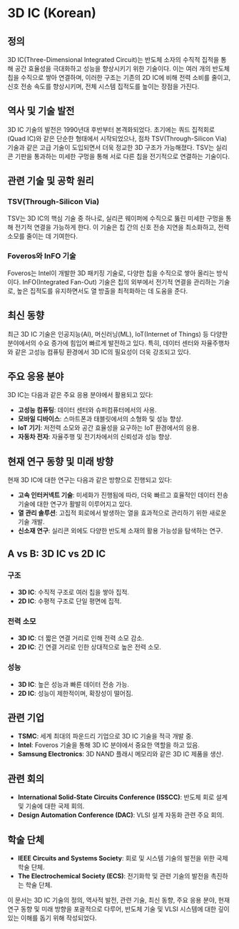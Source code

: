 # 3D IC (Korean)

## 정의

3D IC(Three-Dimensional Integrated Circuit)는 반도체 소자의 수직적 집적을 통해 공간 효율성을 극대화하고 성능을 향상시키기 위한 기술이다. 이는 여러 개의 반도체 칩을 수직으로 쌓아 연결하며, 이러한 구조는 기존의 2D IC에 비해 전력 소비를 줄이고, 신호 전송 속도를 향상시키며, 전체 시스템 집적도를 높이는 장점을 가진다.

## 역사 및 기술 발전

3D IC 기술의 발전은 1990년대 후반부터 본격화되었다. 초기에는 쿼드 집적회로(Quad IC)와 같은 단순한 형태에서 시작되었으나, 점차 TSV(Through-Silicon Via) 기술과 같은 고급 기술이 도입되면서 더욱 정교한 3D 구조가 가능해졌다. TSV는 실리콘 기판을 통과하는 미세한 구멍을 통해 서로 다른 칩을 전기적으로 연결하는 기술이다.

## 관련 기술 및 공학 원리

### TSV(Through-Silicon Via)

TSV는 3D IC의 핵심 기술 중 하나로, 실리콘 웨이퍼에 수직으로 뚫린 미세한 구멍을 통해 전기적 연결을 가능하게 한다. 이 기술은 칩 간의 신호 전송 지연을 최소화하고, 전력 소모를 줄이는 데 기여한다.

### Foveros와 InFO 기술

Foveros는 Intel이 개발한 3D 패키징 기술로, 다양한 칩을 수직으로 쌓아 올리는 방식이다. InFO(Integrated Fan-Out) 기술은 칩의 외부에서 전기적 연결을 관리하는 기술로, 높은 집적도를 유지하면서도 열 방출을 최적화하는 데 도움을 준다.

## 최신 동향

최근 3D IC 기술은 인공지능(AI), 머신러닝(ML), IoT(Internet of Things) 등 다양한 분야에서의 수요 증가에 힘입어 빠르게 발전하고 있다. 특히, 데이터 센터와 자율주행차와 같은 고성능 컴퓨팅 환경에서 3D IC의 필요성이 더욱 강조되고 있다.

## 주요 응용 분야

3D IC는 다음과 같은 주요 응용 분야에서 활용되고 있다:

- **고성능 컴퓨팅**: 데이터 센터와 슈퍼컴퓨터에서의 사용.
- **모바일 디바이스**: 스마트폰과 태블릿에서의 소형화 및 성능 향상.
- **IoT 기기**: 저전력 소모와 공간 효율성을 요구하는 IoT 환경에서의 응용.
- **자동차 전자**: 자율주행 및 전기차에서의 신뢰성과 성능 향상.

## 현재 연구 동향 및 미래 방향

현재 3D IC에 대한 연구는 다음과 같은 방향으로 진행되고 있다:

- **고속 인터커넥트 기술**: 미세화가 진행됨에 따라, 더욱 빠르고 효율적인 데이터 전송 기술에 대한 연구가 활발히 이루어지고 있다.
- **열 관리 솔루션**: 고집적 회로에서 발생하는 열을 효과적으로 관리하기 위한 새로운 기술 개발.
- **신소재 연구**: 실리콘 외에도 다양한 반도체 소재의 활용 가능성을 탐색하는 연구.

## A vs B: 3D IC vs 2D IC

### 구조

- **3D IC**: 수직적 구조로 여러 칩을 쌓아 집적.
- **2D IC**: 수평적 구조로 단일 평면에 집적.

### 전력 소모

- **3D IC**: 더 짧은 연결 거리로 인해 전력 소모 감소.
- **2D IC**: 긴 연결 거리로 인한 상대적으로 높은 전력 소모.

### 성능

- **3D IC**: 높은 성능과 빠른 데이터 전송 가능.
- **2D IC**: 성능이 제한적이며, 확장성이 떨어짐.

## 관련 기업

- **TSMC**: 세계 최대의 파운드리 기업으로 3D IC 기술을 적극 개발 중.
- **Intel**: Foveros 기술을 통해 3D IC 분야에서 중요한 역할을 하고 있음.
- **Samsung Electronics**: 3D NAND 플래시 메모리와 같은 3D IC 제품을 생산.

## 관련 회의

- **International Solid-State Circuits Conference (ISSCC)**: 반도체 회로 설계 및 기술에 대한 국제 회의.
- **Design Automation Conference (DAC)**: VLSI 설계 자동화 관련 주요 회의.

## 학술 단체

- **IEEE Circuits and Systems Society**: 회로 및 시스템 기술의 발전을 위한 국제 학술 단체.
- **The Electrochemical Society (ECS)**: 전기화학 및 관련 기술의 발전을 촉진하는 학술 단체.

이 문서는 3D IC 기술의 정의, 역사적 발전, 관련 기술, 최신 동향, 주요 응용 분야, 현재 연구 동향 및 미래 방향을 포괄적으로 다루어, 반도체 기술 및 VLSI 시스템에 대한 깊이 있는 이해를 돕기 위해 작성되었다.